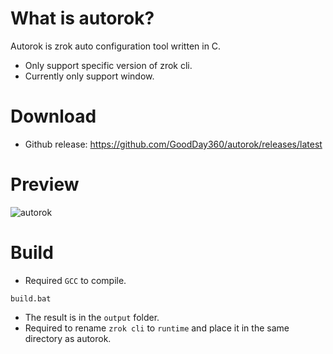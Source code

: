 # What is autorok?
Autorok is zrok auto configuration tool written in C. 
- Only support specific version of zrok cli.
- Currently only support window.
# Download
- Github release: https://github.com/GoodDay360/autorok/releases/latest
# Preview
![autorok](https://github.com/user-attachments/assets/5102db5d-d23b-498f-9129-42f2bbbe8807)
# Build
- Required `GCC` to compile.
```
build.bat
```
- The result is in the `output` folder.
- Required to rename `zrok cli` to `runtime` and place it in the same directory as autorok.